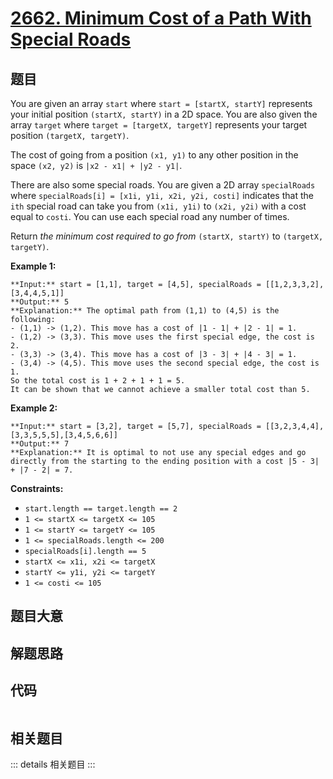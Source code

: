 # [2662. Minimum Cost of a Path With Special Roads](https://leetcode.com/problems/minimum-cost-of-a-path-with-special-roads)

## 题目

You are given an array `start` where `start = [startX, startY]` represents
your initial position `(startX, startY)` in a 2D space. You are also given the
array `target` where `target = [targetX, targetY]` represents your target
position `(targetX, targetY)`.

The cost of going from a position `(x1, y1)` to any other position in the
space `(x2, y2)` is `|x2 - x1| + |y2 - y1|`.

There are also some special roads. You are given a 2D array `specialRoads`
where `specialRoads[i] = [x1i, y1i, x2i, y2i, costi]` indicates that the `ith`
special road can take you from `(x1i, y1i)` to `(x2i, y2i)` with a cost equal
to `costi`. You can use each special road any number of times.

Return _the minimum cost required to go from_ `(startX, startY)` to `(targetX,
targetY)`.



**Example 1:**

    
    
    **Input:** start = [1,1], target = [4,5], specialRoads = [[1,2,3,3,2],[3,4,4,5,1]]
    **Output:** 5
    **Explanation:** The optimal path from (1,1) to (4,5) is the following:
    - (1,1) -> (1,2). This move has a cost of |1 - 1| + |2 - 1| = 1.
    - (1,2) -> (3,3). This move uses the first special edge, the cost is 2.
    - (3,3) -> (3,4). This move has a cost of |3 - 3| + |4 - 3| = 1.
    - (3,4) -> (4,5). This move uses the second special edge, the cost is 1.
    So the total cost is 1 + 2 + 1 + 1 = 5.
    It can be shown that we cannot achieve a smaller total cost than 5.
    

**Example 2:**

    
    
    **Input:** start = [3,2], target = [5,7], specialRoads = [[3,2,3,4,4],[3,3,5,5,5],[3,4,5,6,6]]
    **Output:** 7
    **Explanation:** It is optimal to not use any special edges and go directly from the starting to the ending position with a cost |5 - 3| + |7 - 2| = 7.
    



**Constraints:**

  * `start.length == target.length == 2`
  * `1 <= startX <= targetX <= 105`
  * `1 <= startY <= targetY <= 105`
  * `1 <= specialRoads.length <= 200`
  * `specialRoads[i].length == 5`
  * `startX <= x1i, x2i <= targetX`
  * `startY <= y1i, y2i <= targetY`
  * `1 <= costi <= 105`


## 题目大意

## 解题思路

## 代码

```javascript

```

## 相关题目

::: details 相关题目
:::
